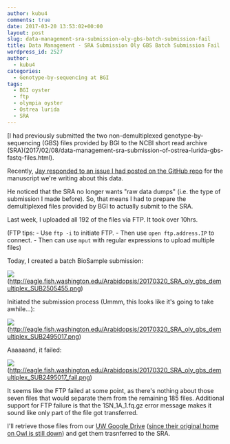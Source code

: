 ```yaml
---
author: kubu4
comments: true
date: 2017-03-20 13:53:02+00:00
layout: post
slug: data-management-sra-submission-oly-gbs-batch-submission-fail
title: Data Management - SRA Submission Oly GBS Batch Submission Fail
wordpress_id: 2527
author:
  - kubu4
categories:
  - Genotype-by-sequencing at BGI
tags:
  - BGI oyster
  - ftp
  - olympia oyster
  - Ostrea lurida
  - SRA
---
```


[I had previously submitted the two non-demultiplexed genotype-by-sequencing (GBS) files provided by BGI to the NCBI short read archive (SRA)(2017/02/08/data-management-sra-submission-of-ostrea-lurida-gbs-fastq-files.html).

Recently, [Jay responded to an issue I had posted on the GitHub repo](https://github.com/kubu4/paper_oly_gbs/issues/2) for the manuscript we're writing about this data.

He noticed that the SRA no longer wants "raw data dumps" (i.e. the type of submission I made before). So, that means I had to prepare the demultiplexed files provided by BGI to actually submit to the SRA.

Last week, I uploaded all 192 of the files via FTP. It took over 10hrs.

(FTP tips: - Use `ftp -i` to initiate FTP. - Then use `open ftp.address.IP` to connect. - Then can use `mput` with regular expressions to upload multiple files)

Today, I created a batch BioSample submission:



![](https://eagle.fish.washington.edu/Arabidopsis/20170320_SRA_oly_gbs_demultiplex_SUB2505455.png)(http://eagle.fish.washington.edu/Arabidopsis/20170320_SRA_oly_gbs_demultiplex_SUB2505455.png)





Initiated the submission process (Ummm, this looks like it's going to take awhile...):



![](https://eagle.fish.washington.edu/Arabidopsis/20170320_SRA_oly_gbs_demultiplex_SUB2495017.png)(http://eagle.fish.washington.edu/Arabidopsis/20170320_SRA_oly_gbs_demultiplex_SUB2495017.png)





Aaaaaand, it failed:

![](https://eagle.fish.washington.edu/Arabidopsis/20170320_SRA_oly_gbs_demultiplex_SUB2495017_fail.png)(http://eagle.fish.washington.edu/Arabidopsis/20170320_SRA_oly_gbs_demultiplex_SUB2495017_fail.png)





It seems like the FTP failed at some point, as there's nothing about those seven files that would separate them from the remaining 185 files. Additional support for FTP failure is that the 1SN_1A_1.fq.gz error message makes it sound like only part of the file got transferred.

I'll retrieve those files from our [UW Google Drive](https://drive.google.com/drive/folders/0BzKkDWZ6tIK4eXV4VFB3VHN2ZUk) ([since their original home on Owl is still down](2017/03/18/troubleshooting-synology-nas-owl-down-after-update.html)) and get them trasnferred to the SRA.
